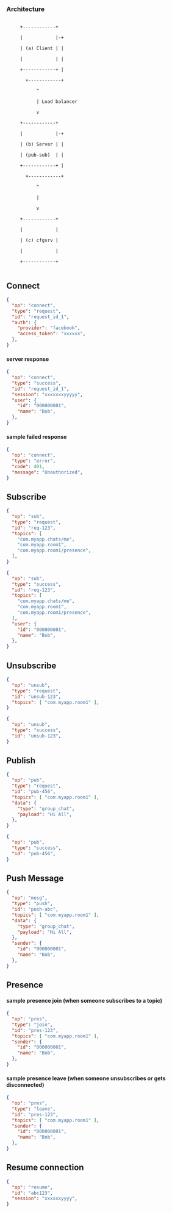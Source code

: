 ### Architecture

```

     +------------+

     |            |-+

     | (a) Client | |

     |            | |

     +------------+ |

       +------------+

           ^

           | Load balancer

           v

     +------------+

     |            |-+

     | (b) Server | |
      
     | (pub-sub)  | |

     +------------+ |

       +------------+

           ^

           |

           v

     +------------+

     |            |

     | (c) cfgsrv |

     |            |

     +------------+


```


## Connect

```json
{
  "op": "connect",
  "type": "request",
  "id": "request_id_1",
  "auth": {
    "provider": "facebook",
    "access_token": "xxxxxx",
  },
}
```

#### server response

```json
{
  "op": "connect",
  "type": "success",
  "id": "request_id_1",
  "session": "xxxxxxxyyyyy",
  "user": {
    "id": "000000001",
    "name": "Bob",
  },
}
```
#### sample failed response

```json
{
  "op": "connect",
  "type": "error",
  "code": 401,
  "message": "Unauthorized",
}
```

## Subscribe

```json
{
  "op": "sub",
  "type": "request",
  "id": "req-123",
  "topics": [ 
    "com.myapp.chats/me", 
    "com.myapp.room1", 
    "com.myapp.room1/presence", 
  ],
}
```

```json
{
  "op": "sub",
  "type": "success",
  "id": "req-123",
  "topics": [ 
    "com.myapp.chats/me", 
    "com.myapp.room1", 
    "com.myapp.room1/presence", 
  ],
  "user": {
    "id": "000000001",
    "name": "Bob",
  },
}

```

## Unsubscribe

```json
{
  "op": "unsub",
  "type": "request",
  "id": "unsub-123",
  "topics": [ "com.myapp.room1" ],
}
```

```json
{
  "op": "unsub",
  "type": "success",
  "id": "unsub-123",
}
```


## Publish

```json
{
  "op": "pub",
  "type": "request",
  "id": "pub-456",
  "topics": [ "com.myapp.room1" ],
  "data": {
    "type": "group_chat",
    "payload": "Hi All",
  },
}
```

```json
{
  "op": "pub",
  "type": "success",
  "id": "pub-456",
}
```

## Push Message

```json
{
  "op": "mesg",
  "type": "push",
  "id": "push-abc",
  "topics": [ "com.myapp.room1" ],
  "data": {
    "type": "group_chat",
    "payload": "Hi All",
  },
  "sender": {
    "id": "000000001",
    "name": "Bob",
  },
}
```

## Presence

#### sample presence join (when someone subscribes to a topic)

```json
{
  "op": "pres",
  "type": "join",
  "id": "pres-123",
  "topics": [ "com.myapp.room1" ],
  "sender": {
    "id": "000000001",
    "name": "Bob",
  },
}
```

#### sample presence leave (when someone unsubscribes or gets disconnected)

```json
{
  "op": "pres",
  "type": "leave",
  "id": "pres-123",
  "topics": [ "com.myapp.room1" ],
  "sender": {
    "id": "000000001",
    "name": "Bob",
  },
}
```

## Resume connection

```json
{
  "op": "resume",
  "id": "abc123",
  "session": "xxxxxxyyyy",
}
```

